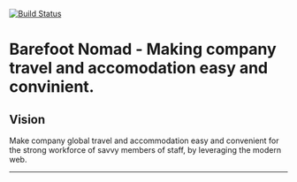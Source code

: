 [![Build Status](https://travis-ci.com/andela/magma-backend.svg?branch=develop)](https://travis-ci.com/andela/magma-backend)

Barefoot Nomad - Making company travel and accomodation easy and convinient.
=======

## Vision
Make company global travel and accommodation easy and convenient for the strong workforce of savvy members of staff, by leveraging the modern web.

---

